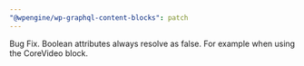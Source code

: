```yaml
---
"@wpengine/wp-graphql-content-blocks": patch
---
```


Bug Fix. Boolean attributes always resolve as false. For example when using the CoreVideo block.
